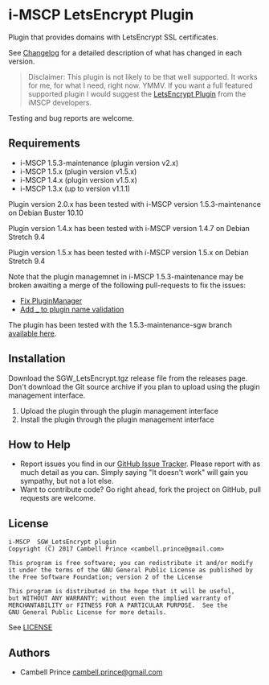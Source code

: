 # i-MSCP LetsEncrypt Plugin

Plugin that provides domains with LetsEncrypt SSL certificates.

See [Changelog](CHANGELOG.md) for a detailed description of what has changed in each version.

>Disclaimer: This plugin is not likely to be that well supported.  It works for me, for what I need, right now. YMMV.  If you want a full featured supported plugin I would suggest the [LetsEncrypt Plugin](https://i-mscp.net/filebase/index.php/File/33-LetsEncrypt/) from the iMSCP developers.

Testing and bug reports are welcome.

## Requirements

* i-MSCP 1.5.3-maintenance (plugin version v2.x)
* i-MSCP 1.5.x (plugin version v1.5.x)
* i-MSCP 1.4.x (plugin version v1.5.x)
* i-MSCP 1.3.x (up to version v1.1.1)

Plugin version 2.0.x has been tested with i-MSCP version 1.5.3-maintenance on Debian Buster 10.10

Plugin version 1.4.x has been tested with i-MSCP version 1.4.7 on Debian Stretch 9.4

Plugin version 1.5.x has been tested with i-MSCP version 1.5.x on Debian Stretch 9.4

Note that the plugin managemnet in i-MSCP 1.5.3-maintenance may be broken awaiting a merge of the following pull-requests to fix the issues:
* [Fix PluginManager](https://github.com/i-MSCP/imscp/pull/108)
* [Add _ to plugin name validation](https://github.com/i-MSCP/imscp/pull/109)

The plugin has been tested with the 1.5.3-maintenance-sgw branch [available here](https://github.com/saygoweb/imscp).

## Installation

Download the SGW_LetsEncrypt.tgz release file from the releases page.  Don't download the Git source archive if
you plan to upload using the plugin management interface. 

1. Upload the plugin through the plugin management interface
2. Install the plugin through the plugin management interface

## How to Help

* Report issues you find in our [GitHub Issue Tracker](https://github.com/saygoweb/imscp-letsencrypt/issues). Please report with as much detail as you can. Simply saying "It doesn't work" will gain you sympathy, but not a lot else.
* Want to contribute code? Go right ahead, fork the project on GitHub, pull requests are welcome.

## License

```
i-MSCP  SGW_LetsEncrypt plugin
Copyright (C) 2017 Cambell Prince <cambell.prince@gmail.com>

This program is free software; you can redistribute it and/or modify
it under the terms of the GNU General Public License as published by
the Free Software Foundation; version 2 of the License

This program is distributed in the hope that it will be useful,
but WITHOUT ANY WARRANTY; without even the implied warranty of
MERCHANTABILITY or FITNESS FOR A PARTICULAR PURPOSE.  See the
GNU General Public License for more details.
```

See [LICENSE](LICENSE)

## Authors

* Cambell Prince <cambell.prince@gmail.com>
